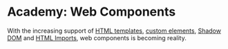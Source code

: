 # Academy: Web Components

With the increasing support of [HTML templates](http://caniuse.com/#feat=template), [custom elements](http://caniuse.com/#feat=custom-elementsv1), [Shadow DOM](http://caniuse.com/#feat=shadowdomv1) and [HTML Imports](http://caniuse.com/#feat=imports), web components is becoming reality.